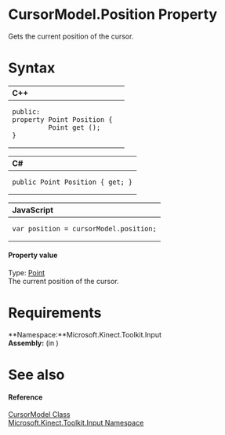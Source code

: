 CursorModel.Position Property  
=============================  

Gets the current position of the cursor. <span id="syntaxSection"></span>

Syntax  
======  

<table>
<colgroup>
<col width="100%" />
</colgroup>
<thead>
<tr class="header">
<th align="left">C++</th>
</tr>
</thead>
<tbody>
<tr class="odd">
<td align="left"><pre><code>public:  
property Point Position {  
         Point get ();  
}</code></pre></td>
</tr>
</tbody>
</table>

<table>
<colgroup>
<col width="100%" />
</colgroup>
<thead>
<tr class="header">
<th align="left">C#</th>
</tr>
</thead>
<tbody>
<tr class="odd">
<td align="left"><pre><code>public Point Position { get; }</code></pre></td>
</tr>
</tbody>
</table>

<table>
<colgroup>
<col width="100%" />
</colgroup>
<thead>
<tr class="header">
<th align="left">JavaScript</th>
</tr>
</thead>
<tbody>
<tr class="odd">
<td align="left"><pre><code>var position = cursorModel.position;</code></pre></td>
</tr>
</tbody>
</table>

<span id="ID4ER"></span>
#### Property value  

Type: [Point](http://msdn.microsoft.com/en-us/library/windows.foundation.point.aspx)  
The current position of the cursor.  

<span id="requirements"></span>

Requirements  
============  

**Namespace:**Microsoft.Kinect.Toolkit.Input  
**Assembly:** (in )  

<span id="ID4E3"></span>

See also  
========  

<span id="ID4E5"></span>
#### Reference  

[CursorModel Class](../../CursorModel_Class.md)  
 [Microsoft.Kinect.Toolkit.Input Namespace](../../../Kinect.Toolkit.Input.md)  



<!--Please do not edit the data in the comment block below.-->
<!--
TOCTitle : Position Property
RLTitle : CursorModel.Position Property
KeywordK : Position property
KeywordK : CursorModel.Position property
KeywordF : Microsoft.Kinect.Toolkit.Input.CursorModel.Position
KeywordF : CursorModel.Position
KeywordF : Position
KeywordF : Microsoft.Kinect.Toolkit.Input.CursorModel.Position
KeywordA : P:Microsoft.Kinect.Toolkit.Input.CursorModel.Position
AssetID : P:Microsoft.Kinect.Toolkit.Input.CursorModel.Position
Locale : en-us
CommunityContent : 1
APIType : Managed
APILocation : 
APIName : Microsoft.Kinect.Toolkit.Input.CursorModel.Position
TargetOS : Windows
TopicType : kbSyntax
DevLang : VB
DevLang : CSharp
DevLang : JavaScript
DevLang : C++
DocSet : K4Wv2
ProjType : K4Wv2Proj
Technology : Kinect for Windows
Product : Kinect for Windows SDK v2
productversion : 20
-->
